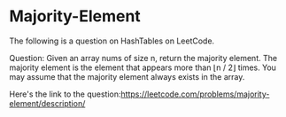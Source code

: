 # Majority-Element
The following is a question on HashTables on LeetCode.

Question: Given an array nums of size n, return the majority element. The majority element is the element that appears more than ⌊n / 2⌋ times. You may assume that the majority element always exists in the array.


Here's the link to the question:https://leetcode.com/problems/majority-element/description/

